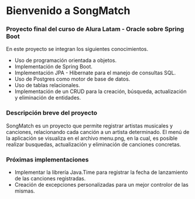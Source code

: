 # Bienvenido a SongMatch
### Proyecto final del curso de Alura Latam - Oracle sobre Spring Boot
En este proyecto se integran los siguientes conocimientos.

* Uso de programación orientada a objetos.
* Implementación de Spring Boot.
* Implementación JPA - Hibernate para el manejo de consultas SQL.
* Uso de Postgres como motor de base de datos.
* Uso de tablas relacionales.
* Implementación de un CRUD para la creación, búsqueda, actualización y eliminación de entidades.

### Descripción breve del proyecto

SongMatch es un proyecto que permite registrar artistas musicales y canciones, relacionando cada canción a un artista determinado.
El menú de la aplicación se visualiza en el archivo menu.png, en la cual, es posible realizar busquedas, actualización y eliminación de canciones concretas.

### Próximas implementaciones

* Implementar la librería Java.Time para registrar la fecha de lanzamiento de las canciones registradas.
* Creación de excepciones personalizadas para un mejor controlor de las mismas.
